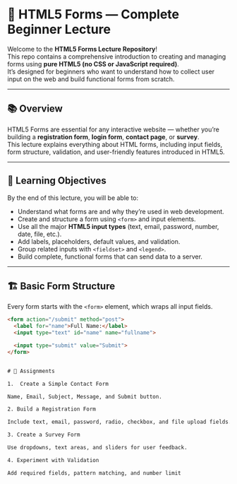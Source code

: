 # 🧠 HTML5 Forms — Complete Beginner Lecture

Welcome to the **HTML5 Forms Lecture Repository**!  
This repo contains a comprehensive introduction to creating and managing forms using **pure HTML5 (no CSS or JavaScript required)**.  
It’s designed for beginners who want to understand how to collect user input on the web and build functional forms from scratch.

---

## 📚 Overview

HTML5 Forms are essential for any interactive website — whether you’re building a **registration form**, **login form**, **contact page**, or **survey**.  
This lecture explains everything about HTML forms, including input fields, form structure, validation, and user-friendly features introduced in HTML5.

---

## 🎯 Learning Objectives

By the end of this lecture, you will be able to:

- Understand what forms are and why they’re used in web development.  
- Create and structure a form using `<form>` and input elements.  
- Use all the major **HTML5 input types** (text, email, password, number, date, file, etc.).  
- Add labels, placeholders, default values, and validation.  
- Group related inputs with `<fieldset>` and `<legend>`.  
- Build complete, functional forms that can send data to a server.

---

## 🏗️ Basic Form Structure

Every form starts with the `<form>` element, which wraps all input fields.

```html
<form action="/submit" method="post">
  <label for="name">Full Name:</label>
  <input type="text" id="name" name="fullname">

  <input type="submit" value="Submit">
</form>


# 🧠 Assignments

1.  Create a Simple Contact Form

Name, Email, Subject, Message, and Submit button.

2. Build a Registration Form

Include text, email, password, radio, checkbox, and file upload fields.

3. Create a Survey Form

Use dropdowns, text areas, and sliders for user feedback.

4. Experiment with Validation

Add required fields, pattern matching, and number limit